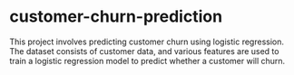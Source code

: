 # customer-churn-prediction
 This project involves predicting customer churn using logistic regression. The dataset consists of customer data, and various features are used to train a logistic regression model to predict whether a customer will churn.

